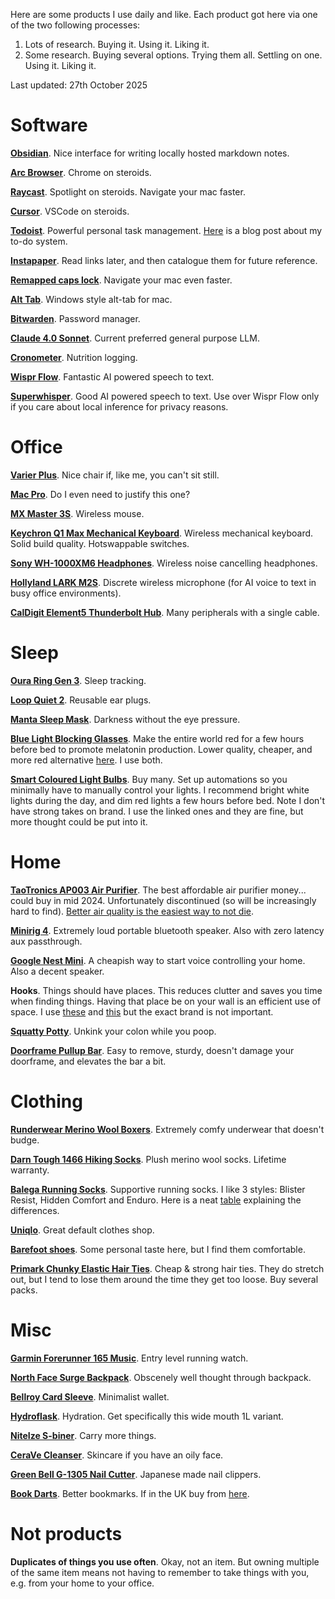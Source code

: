 Here are some products I use daily and like. Each product got here via one of the two following processes:

1. Lots of research. Buying it. Using it. Liking it.
2. Some research. Buying several options. Trying them all. Settling on one. Using it. Liking it.

Last updated: 27th October 2025

# Software

**[Obsidian](https://obsidian.md/)**. Nice interface for writing locally hosted markdown notes.

**[Arc Browser](https://arc.net/)**. Chrome on steroids.

**[Raycast](https://www.raycast.com/)**. Spotlight on steroids. Navigate your mac faster.

**[Cursor](https://www.cursor.com/)**. VSCode on steroids.

**[Todoist](https://app.todoist.com/app/project/6W2gvXWXX4prqJ7G)**. Powerful personal task management. [Here](/todo) is a blog post about my to-do system.

**[Instapaper](https://www.instapaper.com/u)**. Read links later, and then catalogue them for future reference.

**[Remapped caps lock](https://www.lesswrong.com/posts/hPLvZsNZGsQSLfMee/remap-your-caps-lock-key)**. Navigate your mac even faster.

**[Alt Tab](https://alt-tab-macos.netlify.app/)**. Windows style alt-tab for mac.

**[Bitwarden](https://bitwarden.com/)**. Password manager.

**[Claude 4.0 Sonnet](https://claude.ai/)**. Current preferred general purpose LLM.

**[Cronometer](https://cronometer.com/)**. Nutrition logging.

**[Wispr Flow](https://wisprflow.ai/)**. Fantastic AI powered speech to text.

**[Superwhisper](https://superwhisper.com/)**. Good AI powered speech to text. Use over Wispr Flow only if you care about local inference for privacy reasons.

# Office

**[Varier Plus](https://www.backinaction.co.uk/variable-plus-kneeling-chair-stock#tab_VariablePlusINSTOCK_VariablePlusINSTOCK_LightBrown)**. Nice chair if, like me, you can't sit still.

**[Mac Pro](https://www.apple.com/uk/macbook-pro/)**. Do I even need to justify this one?

**[MX Master 3S](https://www.logitech.com/en-gb/shop/p/mx-master-3s)**. Wireless mouse.

**[Keychron Q1 Max Mechanical Keyboard](https://www.keychron.uk/products/keychron-q1-max-qmk-via-wireless-custom-mechanical-keyboard-iso-layout-collection?variant=460778516317phyl86)**. Wireless mechanical keyboard. Solid build quality. Hotswappable switches.

**[Sony WH-1000XM6 Headphones](https://www.sony.co.uk/headphones/products/wh-1000xm6?sku=wh1000xm6s.ce7)**. Wireless noise cancelling headphones.

**[Hollyland LARK M2S](https://www.hollyland.com/product/lark-m2s)**. Discrete wireless microphone (for AI voice to text in busy office environments).

**[CalDigit Element5 Thunderbolt Hub](https://www.caldigit.com/thunderbolt-5-element-5-hub/)**. Many peripherals with a single cable.

# Sleep

**[Oura Ring Gen 3](https://ouraring.com/)**. Sleep tracking.

**[Loop Quiet 2](https://www.loopearplugs.com/products/quiet?variant=48262905594191)**. Reusable ear plugs.

**[Manta Sleep Mask](https://mantasleep.uk/products/manta-sleep-mask)**. Darkness without the eye pressure.

**[Blue Light Blocking Glasses](https://www.blockbluelight.co.uk/products/taylor-blue-blocking-glasses-black?_psq=nightfall+taylor&_v=1.0)**. Make the entire world red for a few hours before bed to promote melatonin production. Lower quality, cheaper, and more red alternative [here](https://amzn.eu/d/0xLOevo). I use both.

**[Smart Coloured Light Bulbs](https://amzn.eu/d/34xoGgx)**. Buy many. Set up automations so you minimally have to manually control your lights. I recommend bright white lights during the day, and dim red lights a few hours before bed. Note I don't have strong takes on brand. I use the linked ones and they are fine, but more thought could be put into it.

# Home

**[TaoTronics AP003 Air Purifier](https://housefresh.com/taotronics-ap003-review/)**. The best affordable air purifier money... could buy in mid 2024. Unfortunately discontinued (so will be increasingly hard to find). [Better air quality is the easiest way to not die](https://dynomight.net/air/).

**[Minirig 4](https://minirigs.co.uk/speakers/bluetooth-minirig-4)**. Extremely loud portable bluetooth speaker. Also with zero latency aux passthrough.

**[Google Nest Mini](https://store.google.com/gb/config/google_nest_mini?hl=en-GB&selections=eyJwcm9kdWN0RmFtaWx5IjoiWjI5dloyeGxYMjVsYzNSZmJXbHVhUT09In0%3D)**. A cheapish way to start voice controlling your home. Also a decent speaker.

**Hooks**. Things should have places. This reduces clutter and saves you time when finding things. Having that place be on your wall is an efficient use of space. I use [these](https://amzn.eu/d/8c4wyXn) and [this](https://www.amazon.co.uk/dp/B07W6SVDK7?th=1) but the exact brand is not important.

**[Squatty Potty](https://amzn.eu/d/2vn5oFb)**. Unkink your colon while you poop.

**[Doorframe Pullup Bar](https://amzn.eu/d/6gIDTSh)**. Easy to remove, sturdy, doesn't damage your doorframe, and elevates the bar a bit.

# Clothing

**[Runderwear Merino Wool Boxers](https://www.runderwear.co.uk/products/merino-boxers-multibuy-x3)**. Extremely comfy underwear that doesn't budge.

**[Darn Tough 1466 Hiking Socks](https://darntough.uk/products/mens-merino-wool-hiker-micro-crew-cushioned-midweight-hiking-socks?variant=42648726929598)**. Plush merino wool socks. Lifetime warranty.

**[Balega Running Socks](https://balega.co.uk/)**. Supportive running socks. I like 3 styles: Blister Resist, Hidden Comfort and Enduro. Here is a neat [table](https://m.media-amazon.com/images/S/aplus-media/vc/bfdbcc99-cb4d-491f-8cf9-b4dc9c8036f6.__CR0,0,970,600_PT0_SX970_V1___.jpg) explaining the differences.

**[Uniqlo](https://www.uniqlo.com/uk/en/)**. Great default clothes shop.

**[Barefoot shoes](https://www.vivobarefoot.com/uk/primus-lite-iii-mens-ss22?colour=Bright%20White)**. Some personal taste here, but I find them comfortable.

**[Primark Chunky Elastic Hair Ties](https://www.primark.com/en-gb/p/10pk-chunky-hair-elastics-black-991128693804)**. Cheap & strong hair ties. They do stretch out, but I tend to lose them around the time they get too loose. Buy several packs.

# Misc

**[Garmin Forerunner 165 Music](https://www.garmin.com/en-GB/p/1611937/pn/010-02863-31)**. Entry level running watch.

**[North Face Surge Backpack](https://www.thenorthface.co.uk/en-gb/p/men-211701/surge-backpack-NF0A52SG)**. Obscenely well thought through backpack.

**[Bellroy Card Sleeve](https://bellroy.com/products/card-sleeve-wallet?color=ocean&material=leather&size=default#slide-0)**. Minimalist wallet.

**[Hydroflask](https://www.hydroflask.com/gb/32-oz-wide-mouth/)**. Hydration. Get specifically this wide mouth 1L variant.

**[NiteIze S-biner](https://www.niteize.co.uk/collections/s-biners-carabiners)**. Carry more things.

**[CeraVe Cleanser](https://www.cerave.co.uk/skincare/cleansers/sa-smoothing-cleanser)**. Skincare if you have an oily face.

**[Green Bell G-1305 Nail Cutter](https://amzn.eu/d/dKTlcul)**. Japanese made nail clippers.

**[Book Darts](https://www.lesswrong.com/posts/n6nsPzJWurKWKk2pA/somebody-invented-a-better-bookmark)**. Better bookmarks. If in the UK buy from [here](https://theliterarygiftshop.co.uk/products/book-darts-mixed-tin?variant=43067965800678).

# Not products

**Duplicates of things you use often**. Okay, not an item. But owning multiple of the same item means not having to remember to take things with you, e.g. from your home to your office.